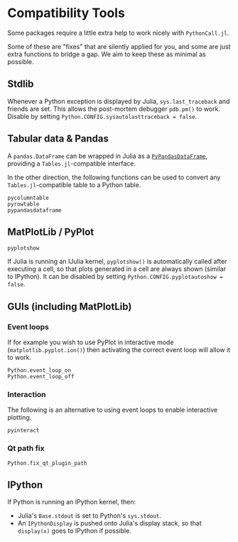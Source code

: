 # Compatibility Tools

Some packages require a little extra help to work nicely with `PythonCall.jl`.

Some of these are "fixes" that are silently applied for you, and some are just extra functions to bridge a gap. We aim to keep these as minimal as possible.

## Stdlib

Whenever a Python exception is displayed by Julia, `sys.last_traceback` and friends are set. This allows the post-mortem debugger `pdb.pm()` to work. Disable by setting `Python.CONFIG.sysautolasttraceback = false`.

## Tabular data & Pandas

A `pandas.DataFrame` can be wrapped in Julia as a [`PyPandasDataFrame`](@ref), providing a `Tables.jl`-compatible interface.

In the other direction, the following functions can be used to convert any `Tables.jl`-compatible table to a Python table.

```@docs
pycolumntable
pyrowtable
pypandasdataframe
```

## MatPlotLib / PyPlot

```@docs
pyplotshow
```

If Julia is running an IJulia kernel, `pyplotshow()` is automatically called after executing a cell, so that plots generated in a cell are always shown (similar to IPython). It can be disabled by setting `Python.CONFIG.pyplotautoshow = false`.

## GUIs (including MatPlotLib)

### Event loops

If for example you wish to use PyPlot in interactive mode (`matplotlib.pyplot.ion()`) then activating the correct event loop will allow it to work.

```@docs
Python.event_loop_on
Python.event_loop_off
```

### Interaction

The following is an alternative to using event loops to enable interactive plotting.

```@docs
pyinteract
```

### Qt path fix

```@docs
Python.fix_qt_plugin_path
```

## IPython

If Python is running an IPython kernel, then:
- Julia's `Base.stdout` is set to Python's `sys.stdout`.
- An `IPythonDisplay` is pushed onto Julia's display stack, so that `display(x)` goes to IPython if possible.
